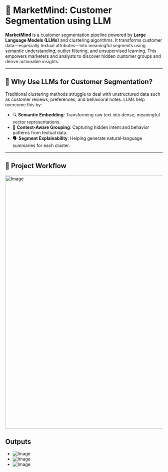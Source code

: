# 🧠 MarketMind: Customer Segmentation using LLM

**MarketMind** is a customer segmentation pipeline powered by **Large Language Models (LLMs)** and clustering algorithms. It transforms customer data—especially textual attributes—into meaningful segments using semantic understanding, outlier filtering, and unsupervised learning. This empowers marketers and analysts to discover hidden customer groups and derive actionable insights.

---

## 📌 Why Use LLMs for Customer Segmentation?

Traditional clustering methods struggle to deal with unstructured data such as customer reviews, preferences, and behavioral notes. LLMs help overcome this by:

- 🔍 **Semantic Embedding**: Transforming raw text into dense, meaningful vector representations.
- 🧠 **Context-Aware Grouping**: Capturing hidden intent and behavior patterns from textual data.
- 🗣️ **Segment Explainability**: Helping generate natural-language summaries for each cluster.

---

## 🔁 Project Workflow

<img width="862" height="808" alt="Image" src="https://github.com/user-attachments/assets/0e9a2fff-eeee-432f-a213-bd5c6da09cf4" />

## Outputs
- ![Image](https://github.com/user-attachments/assets/05c0fdd1-dd5c-41ee-a81d-483c58e07200)
- ![Image](https://github.com/user-attachments/assets/55ec7d7b-5ac2-405f-9ce4-2fba2c74f70f)
- ![Image](https://github.com/user-attachments/assets/329d479d-9673-4056-88ee-872fa8575187)
